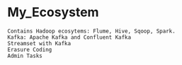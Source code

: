 # My_Ecosystem
    Contains Hadoop ecosytems: Flume, Hive, Sqoop, Spark.
    Kafka: Apache Kafka and Confluent Kafka
    Streamset with Kafka
    Erasure Coding
    Admin Tasks
